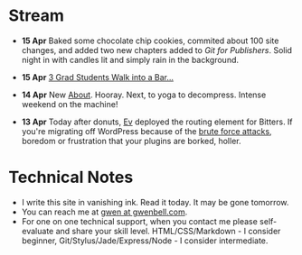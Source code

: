Stream
======

+ **15 Apr** Baked some chocolate chip cookies, commited about 100 site changes, and added two new chapters added to _Git for Publishers_. Solid night in with candles lit and simply rain in the background.

+ **15 Apr** [3 Grad Students Walk into a Bar...](https://soundcloud.com/gwenbell/three-grad-students-walk-into)

+ **14 Apr** New [About](http://gwenbell.com/about). Hooray. Next, to yoga to decompress. Intense weekend on the machine!

+ **13 Apr** Today after donuts, [Ev](http://www.evbogue.com) deployed the routing element for Bitters. If you're migrating off WordPress because of the [brute force attacks](http://arstechnica.com/security/2013/04/huge-attack-on-wordpress-sites-could-spawn-never-before-seen-super-botnet/), boredom or frustration that your plugins are borked, holler.

Technical Notes
===============

+ I write this site in vanishing ink. Read it today. It may be gone tomorrow.
+ You can reach me at [gwen at gwenbell.com](mailto:gwen@gwenbell.com).
+ For one on one technical support, when you contact me please self-evaluate and share your skill level. HTML/CSS/Markdown - I consider beginner, Git/Stylus/Jade/Express/Node - I consider intermediate.